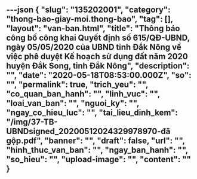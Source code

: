 ---json
{
    "slug": "135202001",
    "category": "thong-bao-giay-moi.thong-bao",
    "tag": [],
    "layout": "van-ban.html",
    "title": "Thông báo công bố công khai Quyết định số 615/QĐ-UBND, ngày 05/05/2020 của UBND tỉnh Đắk Nông về việc phê duyệt Kế hoạch sử dụng đất năm 2020 huyện Đắk Song, tỉnh Đắk Nông",
    "description": "",
    "date": "2020-05-18T08:53:00.000Z",
    "so": "",
    "permalink": true,
    "trich_yeu": "",
    "co_quan_ban_hanh": "",
    "linh_vuc": "",
    "loai_van_ban": "",
    "nguoi_ky": "",
    "ngay_co_hieu_luc": "",
    "tai_lieu_dinh_kem": "/img/37-TB-UBNDsigned_20200512024329978970-đã gộp.pdf",
    "banner": "",
    "draft": false,
    "url": "",
    "hinh_thuc_van_ban": "",
    "ngay_ban_hanh": "",
    "so_hieu": "",
    "upload-image": "",
    "__content__": ""
}
---
